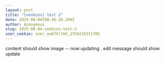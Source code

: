```yaml
---
layout: post
title: "[nonbios] test 2"
date: 2025-08-04T08:36:20.294Z
author: Anonymous
slug: 2025-08-04-nonbios-test-2
user_cookie: user_ow67hl7mh_1754135311705
---
```


content should show image -- now updating . edit message should show update

